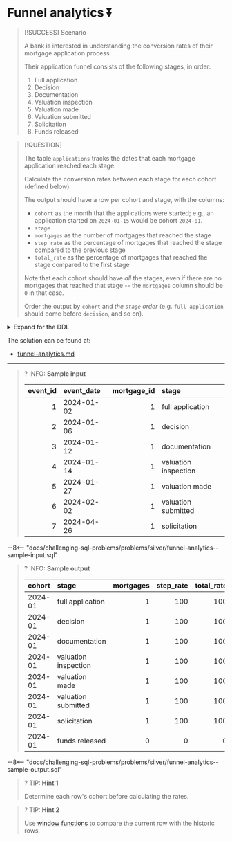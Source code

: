 # Funnel analytics ⏬

> [!SUCCESS] Scenario
>
> A bank is interested in understanding the conversion rates of their mortgage application process.
>
> Their application funnel consists of the following stages, in order:
>
> 1. Full application
> 2. Decision
> 3. Documentation
> 4. Valuation inspection
> 5. Valuation made
> 6. Valuation submitted
> 7. Solicitation
> 8. Funds released

> [!QUESTION]
>
> The table `applications` tracks the dates that each mortgage application reached each stage.
>
> Calculate the conversion rates between each stage for each cohort (defined below).
>
> The output should have a row per cohort and stage, with the columns:
>
> - `cohort` as the month that the applications were started; e.g., an application started on `2024-01-15` would be cohort `2024-01`.
> - `stage`
> - `mortgages` as the number of mortgages that reached the stage
> - `step_rate` as the percentage of mortgages that reached the stage compared to the previous stage
> - `total_rate` as the percentage of mortgages that reached the stage compared to the first stage
>
> Note that each cohort should have _all_ the stages, even if there are no mortgages that reached that stage -- the `mortgages` column should be `0` in that case.
>
> Order the output by `cohort` and _the `stage` order_ (e.g. `full application` should come before `decision`, and so on).

<details>
<summary>Expand for the DDL</summary>
--8<-- "docs/challenging-sql-problems/problems/silver/funnel-analytics.sql"
</details>

The solution can be found at:

- [funnel-analytics.md](../../solutions/silver/funnel-analytics.md)

---

<!-- prettier-ignore -->
>? INFO: **Sample input**
>
> | event_id | event_date | mortgage_id | stage                |
> |---------:|:-----------|------------:|:---------------------|
> |        1 | 2024-01-02 |           1 | full application     |
> |        2 | 2024-01-06 |           1 | decision             |
> |        3 | 2024-01-12 |           1 | documentation        |
> |        4 | 2024-01-14 |           1 | valuation inspection |
> |        5 | 2024-01-27 |           1 | valuation made       |
> |        6 | 2024-02-02 |           1 | valuation submitted  |
> |        7 | 2024-04-26 |           1 | solicitation         |
>
--8<-- "docs/challenging-sql-problems/problems/silver/funnel-analytics--sample-input.sql"

<!-- prettier-ignore -->
>? INFO: **Sample output**
>
> | cohort  | stage                | mortgages | step_rate | total_rate |
> |:--------|:---------------------|----------:|----------:|-----------:|
> | 2024-01 | full application     |         1 |       100 |        100 |
> | 2024-01 | decision             |         1 |       100 |        100 |
> | 2024-01 | documentation        |         1 |       100 |        100 |
> | 2024-01 | valuation inspection |         1 |       100 |        100 |
> | 2024-01 | valuation made       |         1 |       100 |        100 |
> | 2024-01 | valuation submitted  |         1 |       100 |        100 |
> | 2024-01 | solicitation         |         1 |       100 |        100 |
> | 2024-01 | funds released       |         0 |         0 |          0 |
>
--8<-- "docs/challenging-sql-problems/problems/silver/funnel-analytics--sample-output.sql"

<!-- prettier-ignore -->
>? TIP: **Hint 1**
>
> Determine each row's cohort before calculating the rates.

<!-- prettier-ignore -->
>? TIP: **Hint 2**
>
> Use [window functions](../../../from-excel-to-sql/main-concepts/window-functions.md) to compare the current row with the historic rows.
